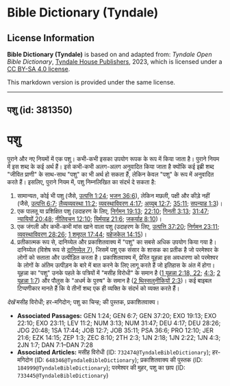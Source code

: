 # Bible Dictionary (Tyndale)

## License Information

**Bible Dictionary (Tyndale)** is based on and adapted from: _Tyndale Open Bible Dictionary_, [Tyndale House Publishers](https://tyndaleopenresources.com/), 2023, which is licensed under a [CC BY-SA 4.0 license](https://creativecommons.org/licenses/by-sa/4.0/legalcode.en).

This markdown version is provided under the same license.



--------------------------------

## पशु (id: 381350)

पशु
===

पुराने और नए नियमों में एक पशु। कभी\-कभी इसका उपयोग रूपक के रूप में किया जाता है। पुराने नियम में इस शब्द के कई अर्थ हैं। इसे कभी\-कभी अलग\-अलग अनुवादित किया जाता है क्योंकि कई इब्री शब्द "जीवित प्राणी" के साथ\-साथ "पशु" का भी अर्थ हो सकता हैं, लेकिन केवल "पशु" के रूप में अनुवादित करते हैं। इसलिए, पुराने नियम में, पशु निम्नलिखित का संदर्भ दे सकता है:

1. सामान्यतः, कोई भी पशु (जैसे, [उत्पत्ति 1:24](https://ref.ly/Gen1:24); [भजन 36:6](https://ref.ly/Ps36:6)), लेकिन मछली, पक्षी और कीड़े नहीं (जैसे, [उत्पत्ति 6:7](https://ref.ly/Gen6:7); [लैव्यव्यवस्था 11:2](https://ref.ly/Lev11:2); [व्यवस्थाविवरण 4:17](https://ref.ly/Deut4:17); [अय्यूब 12:7](https://ref.ly/Job12:7); [35:11](https://ref.ly/Job35:11); [सपन्याह 1:3](https://ref.ly/Zeph1:3))।
2. एक पालतू या प्रशिक्षित पशु (उदाहरण के लिए, [निर्गमन 19:13](https://ref.ly/Exod19:13); [22:10](https://ref.ly/Exod22:10); [गिनती 3:13](https://ref.ly/Num3:13); [31:47](https://ref.ly/Num31:47); [न्यायियों 20:48](https://ref.ly/Judg20:48); [नीतिवचन 12:10](https://ref.ly/Prov12:10); [यिर्मयाह 21:6](https://ref.ly/Jer21:6); [जकर्याह 8:10](https://ref.ly/Zech8:10))।
3. एक जंगली और कभी\-कभी मांस खाने वाला पशु (उदाहरण के लिए, [उत्पत्ति 37:20](https://ref.ly/Gen37:20); [निर्गमन 23:11](https://ref.ly/Exod23:11); [व्यवस्थाविवरण 28:26](https://ref.ly/Deut28:26); [1 शमूएल 17:44](https://ref.ly/1Sam17:44); [यहेजकेल 14:15](https://ref.ly/Ezek14:15))।
4. प्रतीकात्मक रूप से, दानिय्येल और प्रकाशितवाक्य में "पशु" का सबसे अधिक उपयोग किया गया है। दानिय्येल (विशेष रूप से [दानिय्येल 7](https://ref.ly/Dan7:1-Dan7:28)), जिसमें पशु एक संसार के शासक का प्रतीक है जो परमेश्वर के लोगों को सताता और उत्पीड़ित करता है। प्रकाशितवाक्य में, प्रेरित यूहन्ना इस अवधारणा को परमेश्वर के लोगों के अंतिम उत्पीड़न के बारे में बात करने के लिए लागू करते हैं जो इतिहास के अंत में होगा। यूहन्ना का "पशु" उनके पहले के पत्रियों में "मसीह विरोधी" के समान है ([1 यूहन्ना 2:18, 22](https://ref.ly/1John2:18,1John2:22); [4:3](https://ref.ly/1John4:3); [2 यूहन्ना 1:7](https://ref.ly/2John1:7)) और पौलुस के "अधर्म के पुरुष" के समान है ([2 थिस्सलुनीकियों 2:3](https://ref.ly/2Thess2:3))। कई बाइबल टिप्पणीकार मानते हैं कि ये तीनों शब्द एक ही व्यक्ति के संदर्भ को व्यक्त करते हैं।

*देखें* मसीह विरोधी; हर\-मगिदोन; पशु का चिन्ह; की पुस्तक, प्रकाशितवाक्य।

* **Associated Passages:** GEN 1:24; GEN 6:7; GEN 37:20; EXO 19:13; EXO 22:10; EXO 23:11; LEV 11:2; NUM 3:13; NUM 31:47; DEU 4:17; DEU 28:26; JDG 20:48; 1SA 17:44; JOB 12:7; JOB 35:11; PSA 36:6; PRO 12:10; JER 21:6; EZK 14:15; ZEP 1:3; ZEC 8:10; 2TH 2:3; 1JN 2:18; 1JN 2:22; 1JN 4:3; 2JN 1:7; DAN 7:1–DAN 7:28
* **Associated Articles:** मसीह विरोधी (ID: `732474@TyndaleBibleDictionary`); हर-मगिदोन (ID: `648346@TyndaleBibleDictionary`); प्रकाशितवाक्य की पुस्तक (ID: `184999@TyndaleBibleDictionary`); परमेश्वर की मुहर, पशु का छाप (ID: `733445@TyndaleBibleDictionary`)

